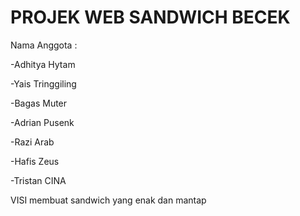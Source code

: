 # PROJEK WEB SANDWICH BECEK
Nama Anggota :

-Adhitya Hytam

-Yais Tringgiling

-Bagas Muter

-Adrian Pusenk

-Razi Arab

-Hafis Zeus

-Tristan CINA

VISI membuat sandwich yang enak dan mantap
